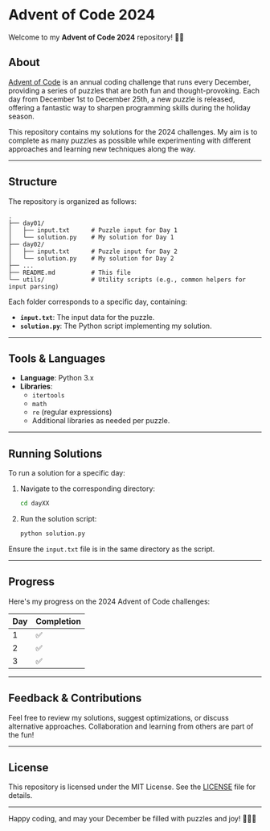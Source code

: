 # Advent of Code 2024

Welcome to my **Advent of Code 2024** repository! 🎄✨

## About
[Advent of Code](https://adventofcode.com/) is an annual coding challenge that runs every December, providing a series of puzzles that are both fun and thought-provoking. Each day from December 1st to December 25th, a new puzzle is released, offering a fantastic way to sharpen programming skills during the holiday season.

This repository contains my solutions for the 2024 challenges. My aim is to complete as many puzzles as possible while experimenting with different approaches and learning new techniques along the way.

---

## Structure
The repository is organized as follows:

```
.
├── day01/
│   ├── input.txt      # Puzzle input for Day 1
│   └── solution.py    # My solution for Day 1
├── day02/
│   ├── input.txt      # Puzzle input for Day 2
│   └── solution.py    # My solution for Day 2
├── ...
├── README.md          # This file
└── utils/             # Utility scripts (e.g., common helpers for input parsing)
```

Each folder corresponds to a specific day, containing:
- **`input.txt`**: The input data for the puzzle.
- **`solution.py`**: The Python script implementing my solution.

---

## Tools & Languages
- **Language**: Python 3.x
- **Libraries**: 
  - `itertools`
  - `math`
  - `re` (regular expressions)
  - Additional libraries as needed per puzzle.

---

## Running Solutions
To run a solution for a specific day:

1. Navigate to the corresponding directory:
   ```bash
   cd dayXX
   ```
2. Run the solution script:
   ```bash
   python solution.py
   ```

Ensure the `input.txt` file is in the same directory as the script.

---

## Progress
Here's my progress on the 2024 Advent of Code challenges:

| Day  | Completion |
|------|--------|
| 1    | ✅      |
| 2    | ✅      |
| 3    | ✅      |


---

## Feedback & Contributions
Feel free to review my solutions, suggest optimizations, or discuss alternative approaches. Collaboration and learning from others are part of the fun!

---

## License
This repository is licensed under the MIT License. See the [LICENSE](LICENSE) file for details.

---

Happy coding, and may your December be filled with puzzles and joy! 🎅🏼🎁
